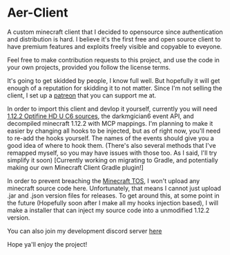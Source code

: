 # Aer-Client

A custom minecraft client that I decided to opensource since authentication and distribution is hard.
I believe it's the first free and open source client to have premium features and exploits freely visible and copyable to eveyone.

Feel free to make contribution requests to this project, and use the code in your own projects, provided you follow the license terms.

It's going to get skidded by people, I know full well. But hopefully it will get enough of a reputation for skidding it to not matter.
Since I'm not selling the client, I set up a [patreon](https://www.patreon.com/AerClient "My patreon!") that you can support me at.

In order to import this client and devlop it yourself, currently you will need [1.12.2 Optifine HD U C6 sources](https://optifinesource.co.uk/uploads/1.12/Optifine%20SRC%20Version%20[1.12.2%20HD%20U%20C6].zip "Optifine Sources"), the darkmgician6 event API,
and decompiled minecraft 1.12.2 with MCP mappings. I'm planning to make it easier by changing all hooks to be injected, but as of right now, you'll need to re-add the hooks yourself.
The names of the events should give you a good idea of where to hook them. (There's also several methods that I've remapped myself, so you may have issues with those too. As I said, I'll try simplify it soon) \[Currently working on migrating to Gradle, and potentially making our own Minecraft Client Gradle plugin!\]

In order to prevent breaching the [Minecraft TOS](https://account.mojang.com/documents/minecraft_eula "Minecraft's End User License Agreenment"), I won't upload any minecraft source code here. Unfortunately, that means I cannot just upload .jar
and .json version files for releases. To get around this, at some point in the future (Hopefully soon after I make all my hooks injection based), I will make
a installer that can inject my source code into a unmodified 1.12.2 version.

You can also join my development discord server [here](https://discord.gg/F8B9WeC)

Hope ya'll enjoy the project!
